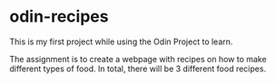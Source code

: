# odin-recipes

This is my first project while using the Odin Project to learn.

The assignment is to create a webpage with recipes on how to make different types of food. In total, there will be 3 different food recipes.